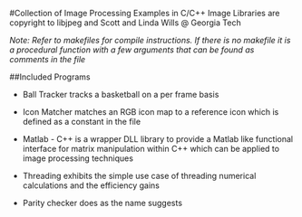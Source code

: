 #Collection of Image Processing Examples in C/C++
Image Libraries are copyright to libjpeg and Scott and Linda Wills @ Georgia Tech

*Note: Refer to makefiles for compile instructions. If there is no makefile it is a procedural function with a few arguments that can be found as comments in the file*


##Included Programs
  * Ball Tracker tracks a basketball on a per frame basis

  * Icon Matcher matches an RGB icon map to a reference icon which is defined as a constant in the file

  * Matlab - C++ is a wrapper DLL library to provide a Matlab like functional interface 
     for matrix manipulation within C++ which can be applied to image processing techniques
    
  * Threading exhibits the simple use case of threading numerical calculations and the efficiency gains

  * Parity checker does as the name suggests
